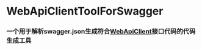 # WebApiClientToolForSwagger
### 一个用于解析swagger.json生成符合[WebApiClient](https://github.com/dotnetcore/WebApiClient)接口代码的代码生成工具
